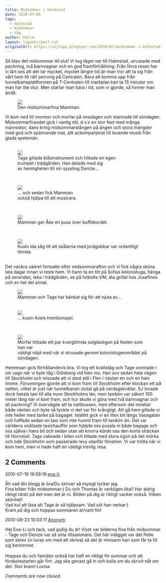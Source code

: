 ```yaml
---
title: Midsommar i Halmstad
date: 2010-07-05
tags: 
  - Halmstad
  - midsommar
  - tåg	
author: Pelle
layout: layouts/post.njk
originalUrl: https://nejtupp.blogspot.com/2010/07/midsommar-i-halmstad.html
---
```


Så blev det midsommar till slut! Vi tog tåget ner till Halmstad, utrustade med packning, två barnvagnar och en god framförhållning. Från förra resan har vi lärt oss att det tar mycket, mycket längre tid än man tror att ta sig från vårt hem till rätt perrong på Centralen. Bara att komma upp från tunnelbaneplattformen på T-Centralen till markplan kan ta 15 minuter om man har lite otur. Men startar man bara i tid, som vi gjorde, så hinner man ändå.

<figure>
	<img src="../../../../img/Midsommarafton-_MG_1151.jpg"><br>
	<figcaption>Den midsommarfina Mamman.</figcaption>
</figure>

Vi kom ned till mormor och morfar på onsdagen och stannade till söndagen. Midsommarfirandet gick i vanlig stil, d.v.s en stor fest med många människor, dans kring midsommarstången på ängen och stora mängder med god och spännande mat, allt ackompanjerat till levande musik från glada spelemän.<br></div></div><br><figure>
	<img src="../../../../img/Midsommarafton-_MG_1184.jpg">
	<figcaption>Tage gillade blåsinstrument och hittade en egen<br>trumpet i trädgården. Han delade med sig<br>av hemligheten till sin syssling Denize...</figcaption>
</figure>

<br><figure>
	<img src="../../../../img/Midsommarafton-_MG_1188.jpg"><br>
	<figcaption>... och sedan fick Mamman<br>också hjälpa till att musicera.</figcaption>
</figure>

<br><figure>
	<img src="../../../../img/Midsommarafton-_MG_1218.jpg"><br>
	<figcaption>Mamman ger Åke en puss över buffebordet.</figcaption>
</figure>

<br><figure>
	<img src="../../../../img/Midsommarafton-_MG_1229.jpg"><br>
	<figcaption>Kusin Ida såg till att skålarna med jordgubbar var ordentligt tömda.</figcaption>
</figure><br>Det vackra vädret fortsatte efter midsommarafton och vi fick några sköna lata dagar innan vi reste hem. Vi hann ta en titt på Sofias kolonistuga, hänga på verandan, leka i trädgården, se på fotbolls-VM, äta grillat hos Josefines och en hel del annat.

<figure>
	<img src="../../../../img/S%C3%B6ndag+i+Halmstad-_MG_1261.jpg"><br></a>
	<figcaption>Mamman och Tage har bänkat sig för att njuta av...</span><br><br><br><img src="../../../../img/S%C3%B6ndag+i+Halmstad-_MG_1266.jpg"><br>
	<figcaption>... kusin Axels trombonspel.</figcaption>
</figure>

<br><figure>
	<img src="../../../../img/S%C3%B6ndag+i+Halmstad-_MG_1278.jpg"><br></a>
	<figcaption>Morfar hittade ett par kvarglömda solglasögon på festen som han var<br>väldigt nöjd med när vi strosade genom kolonistugeområdet på söndagen.</figcaption>
</figure>Hemresan gick förhållandevis bra. Vi tog ett kvällståg och Tage somnade i sin vagn när vi byte tåg i Göteborg vid halv nio. Han sov sedan hela vägen till Stockholm och missade att vi stod still i Flen i nästan en och en halv timme. Förseningen gjorde att vi kom fram till Stockholm efter klockan ett på natten, vilket är just när tunnelbanan slutat gå på vardagskvällar. SJ lovade dock betala taxi till alla inom Stockholms län, men taxikön var säkert 100 meter lång när vi kom fram, och hur skulle vi göra med två barnvagnar och all packning? Vi övervägde att ta nattbussen, men eftersom det innebar både väntan och byte så tyckte vi det var för krångligt. Att gå hem gillade vi inte heller med tanke på bagaget. Istället gick vi en liten bit längs Vasagatan och haffade sedan en taxi som inte hunnit fram till taxikön än. Det var världens snällaste taxichaufför som hjälpte oss pussla in både bagage och oss själva i hans bil och sedan utan att knorra körde oss den korta sträckan till Hornstull. Tage vaknade i bilen och tittade med stora ögon på det mörka och öde Stockholm som passerade revy utanför fönstren. Vi var trötta när vi kom hem, men vi hade haft en väldigt trevlig resa.

<div class="comments">
	<div class="comments-header"><h2>2 Comments</h2></div>
	<div class="comments-body">
			<div class="comment" id="comment-3124103548133878669">
				<p class="comment-header">
					<date datetime="2010-07-19T19:59:19.130+02:00">2010-07-19 19:59:19</date> 
					<a href="undefined" rel="nofollow">eva-li</a>:
				</p>
				<div class="comment-content"><p>Åh vad din blogg är bra!Du skriver så mysigt tycker jag.<br /> Fina bilder från midsommar:) Du och Thomas är verkligen lika!! Har aldrig riktigt tänkt på det men det är ni. Bilden på dig är riktigt vacker också. Vilken skönhet!<br /> Vad kul att läsa att Tage är så hjälpsam. Vad söt han verkar:)<br />Kram på dig och hoppas sommaren är/varit fin!</p></div>
				<div class="comment-footer"></div>
			</div>
			<div class="comment" id="comment-6233783378273664210">
				<p class="comment-header">
					<date datetime="2010-08-23T10:03:11.215+02:00">2010-08-23 10:03:11</date> 
					<a href="undefined" rel="nofollow">Anonym</a>:
				</p>
				<div class="comment-content"><p>Hej Eva-Li och tack, vad gullig du är! Visst var bilderna fina från midsommar - Tage och Denize var så söta tillsammans. Det här inlägget var det Pelle som skrev (vi turas om med att skriva) så det är minsann han som får ta till sig berömmet.<br /><br />Hoppas du och familjen också har haft en riktigt fin sommar och att förskolestarten går fint. Jag ska genast gå in och kolla om du skrivit nåt om det. Stor kram! Lovisa</p></div>
				<div class="comment-footer"></div>
			</div></div>
	<p class="comments-footer"><em>Comments are now closed.</em></p>
</div>